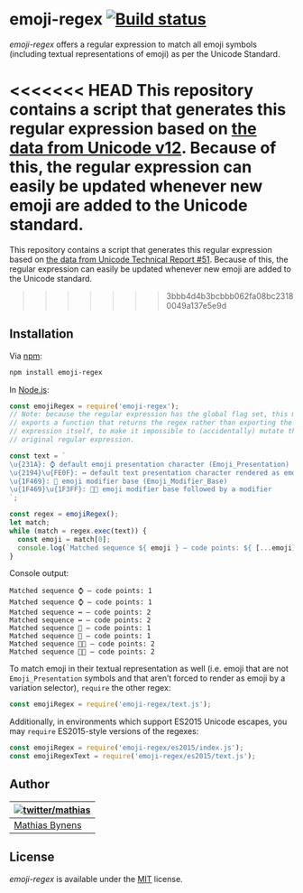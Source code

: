 # emoji-regex [![Build status](https://travis-ci.org/mathiasbynens/emoji-regex.svg?branch=master)](https://travis-ci.org/mathiasbynens/emoji-regex)

_emoji-regex_ offers a regular expression to match all emoji symbols (including textual representations of emoji) as per the Unicode Standard.

<<<<<<< HEAD
This repository contains a script that generates this regular expression based on [the data from Unicode v12](https://github.com/mathiasbynens/unicode-12.0.0). Because of this, the regular expression can easily be updated whenever new emoji are added to the Unicode standard.
=======
This repository contains a script that generates this regular expression based on [the data from Unicode Technical Report #51](https://github.com/mathiasbynens/unicode-tr51). Because of this, the regular expression can easily be updated whenever new emoji are added to the Unicode standard.
>>>>>>> 3bbb4d4b3bcbbb062fa08bc23180049a137e5e9d

## Installation

Via [npm](https://www.npmjs.com/):

```bash
npm install emoji-regex
```

In [Node.js](https://nodejs.org/):

```js
const emojiRegex = require('emoji-regex');
// Note: because the regular expression has the global flag set, this module
// exports a function that returns the regex rather than exporting the regular
// expression itself, to make it impossible to (accidentally) mutate the
// original regular expression.

const text = `
\u{231A}: ⌚ default emoji presentation character (Emoji_Presentation)
\u{2194}\u{FE0F}: ↔️ default text presentation character rendered as emoji
\u{1F469}: 👩 emoji modifier base (Emoji_Modifier_Base)
\u{1F469}\u{1F3FF}: 👩🏿 emoji modifier base followed by a modifier
`;

const regex = emojiRegex();
let match;
while (match = regex.exec(text)) {
  const emoji = match[0];
  console.log(`Matched sequence ${ emoji } — code points: ${ [...emoji].length }`);
}
```

Console output:

```
Matched sequence ⌚ — code points: 1
Matched sequence ⌚ — code points: 1
Matched sequence ↔️ — code points: 2
Matched sequence ↔️ — code points: 2
Matched sequence 👩 — code points: 1
Matched sequence 👩 — code points: 1
Matched sequence 👩🏿 — code points: 2
Matched sequence 👩🏿 — code points: 2
```

To match emoji in their textual representation as well (i.e. emoji that are not `Emoji_Presentation` symbols and that aren’t forced to render as emoji by a variation selector), `require` the other regex:

```js
const emojiRegex = require('emoji-regex/text.js');
```

Additionally, in environments which support ES2015 Unicode escapes, you may `require` ES2015-style versions of the regexes:

```js
const emojiRegex = require('emoji-regex/es2015/index.js');
const emojiRegexText = require('emoji-regex/es2015/text.js');
```

## Author

| [![twitter/mathias](https://gravatar.com/avatar/24e08a9ea84deb17ae121074d0f17125?s=70)](https://twitter.com/mathias "Follow @mathias on Twitter") |
|---|
| [Mathias Bynens](https://mathiasbynens.be/) |

## License

_emoji-regex_ is available under the [MIT](https://mths.be/mit) license.
